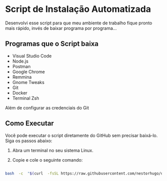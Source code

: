 # Script de Instalação Automatizada

Desenvolvi esse script para que meu ambiente de trabalho fique pronto mais rápido, invés de baixar programa por programa...

## Programas que o Script baixa

- Visual Studio Code
- Node.js
- Postman
- Google Chrome
- Remmina
- Gnome Tweaks
- Git
- Docker
- Terminal Zsh

Além de configurar as credenciais do Git

## Como Executar

Você pode executar o script diretamente do GitHub sem precisar baixá-lo. Siga os passos abaixo:

1. Abra um terminal no seu sistema Linux.

2. Copie e cole o seguinte comando:

```bash

bash  -c  "$(curl  -fsSL https://raw.githubusercontent.com/nestorhugo/debian-script/main/debian-script.sh) && chmod +x debian-script.sh && ./debian-script.sh"

```
